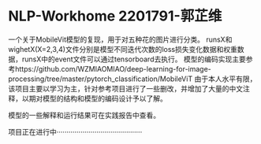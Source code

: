 # NLP-Workhome 2201791-郭芷维
一个关于MobileVit模型的复现，用于对五种花的图片进行分类。
runsX和wighetX(X=2,3,4)文件分别是模型不同迭代次数的loss损失变化数据和权重数据，runsX中的event文件可以通过tensorboard去执行。
模型的编码实现主要参考https://github.com/WZMIAOMIAO/deep-learning-for-image-processing/tree/master/pytorch_classification/MobileViT 
由于本人水平有限，该项目主要以学习为主，针对参考项目进行了一些删改，并增加了大量的中文注释，以期对模型的结构和模型的编码设计予以了解。

模型的一些解释和运行结果可在实践报告中查看。


项目正在进行中···········································
